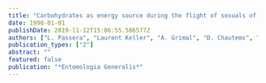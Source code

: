 ```yaml
---
title: "Carbohydrates as energy source during the flight of sexuals of the ant Formica lugubris (Hymenoptera: Formicidae)"
date: 1990-01-01
publishDate: 2019-11-12T15:06:55.586577Z
authors: ["L. Passera", "Laurent Keller", "A. Grimal", "D. Chautems", "Daniel Cherix", "David Fletcher", "W. Fortelius", "R. Rosengren", "Edward Vargo"]
publication_types: ["2"]
abstract: ""
featured: false
publication: "*Entomologia Generalis*"
---
```


